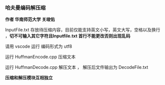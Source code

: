 ### 哈夫曼编码解压缩

**作者  华南师范大学 关竣佑**

InputFile.txt 存放待压缩内容，目前仅能支持英文小写，英文大写，空格以及换行 ，**切不可输入其它字符且Inputfile.txt 首行不能更改否则出现乱码**

请用 vscode 运行  编码形式为   utf8

运行 HuffmanEncode.cpp  压缩文本

运行 HuffmanDecode.cpp 解压文本   ， 解压后文件输出为  DecodeFile.txt

**压缩和解压模块互相独立**